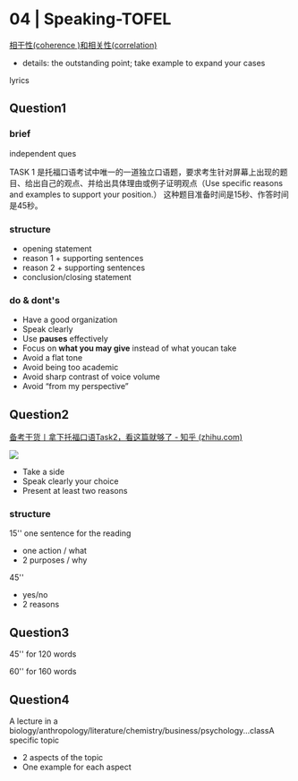 # 04 | Speaking-TOFEL

[相干性(coherence )和相关性(correlation) ](https://www.zhihu.com/question/46571581)

- details: the outstanding point; take example to expand your cases



lyrics



## Question1

### brief

independent ques

TASK 1 是托福口语考试中唯一的一道独立口语题，要求考生针对屏幕上出现的题目、给出自己的观点、并给出具体理由或例子证明观点（Use specific reasons and examples to support your position.） 这种题目准备时间是15秒、作答时间是45秒。

### structure

- opening statement 
- reason 1 + supporting sentences
- reason 2 + supporting sentences
- conclusion/closing statement 

### do & dont's

- Have a good organization
- Speak clearly
- Use **pauses** effectively
- Focus on **what you may give** instead of what youcan take
- Avoid a flat tone
- Avoid being too academic
- Avoid sharp contrast of voice volume
- Avoid “from my perspective”

## Question2

[备考干货丨拿下托福口语Task2，看这篇就够了 - 知乎 (zhihu.com)](https://zhuanlan.zhihu.com/p/581129921)

![](https://philfan-pic.oss-cn-beijing.aliyuncs.com/web_pic/Class__English__assets__04-Speaking-TOFEL.assets__50641671694177.webp)

- Take a side
- Speak clearly your choice 
- Present at least two reasons

### structure

15'' one sentence for the reading

- one action / what
- 2 purposes / why 

45''

- yes/no
- 2 reasons



## Question3

45'' for 120 words

60'' for 160 words

## Question4

A lecture in a biology/anthropology/literature/chemistry/business/psychology...classA specific topic

- 2 aspects of the topic
- One example for each aspect



